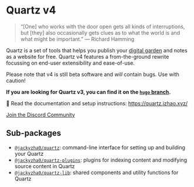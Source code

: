 # Quartz v4

> “[One] who works with the door open gets all kinds of interruptions, but [they] also occasionally gets clues as to what the world is and what might be important.” — Richard Hamming

Quartz is a set of tools that helps you publish your [digital garden](https://jzhao.xyz/posts/networked-thought) and notes as a website for free.
Quartz v4 features a from-the-ground rewrite focussing on end-user extensibility and ease-of-use.

Please note that v4 is still beta software and *will* contain bugs. Use with caution!

**If you are looking for Quartz v3, you can find it on the [`hugo` branch](https://github.com/jackyzha0/quartz/tree/hugo).**

🔗 Read the documentation and setup instructions: https://quartz.jzhao.xyz/

[Join the Discord Community](https://discord.gg/cRFFHYye7t)

## Sub-packages
- [`@jackyzha0/quartz`](./packages/cli/README.md): command-line interface for setting up and building your Quartz
- [`@jackyzha0/quartz-plugins`](./packages/plugins/README.md): plugins for indexing content and modifying source content in Quartz 
- [`@jackyzha0/quartz-lib`](./packages/lib/README.md): shared components and utility functions for Quartz
